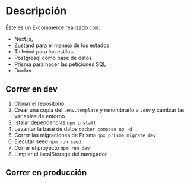 # Descripción
Éste es un E-commerce realizado con:
- Next.js, 
- Zustand para el manejo de los estados
- Tailwind para los estilos
- Postgresql como base de datos
- Prisma para hacer las peticiones SQL
- Docker

## Correr en dev
1. Clonar el repositorio
2. Crear una copia del ```.env.template``` y renombrarlo a ```.env``` y cambiar las variables de entorno
3. Istalar dependencias ```npm install```
4. Levantar la base de datos ```docker compose up -d```
5. Correr las migraciones de Prisma ```npx prisma migrate dev```
6. Ejecutar seed ```npm run seed```
7. Correr el proyecto ```npm run dev```
8. Limpiar el localStorage del navegador

## Correr en producción
